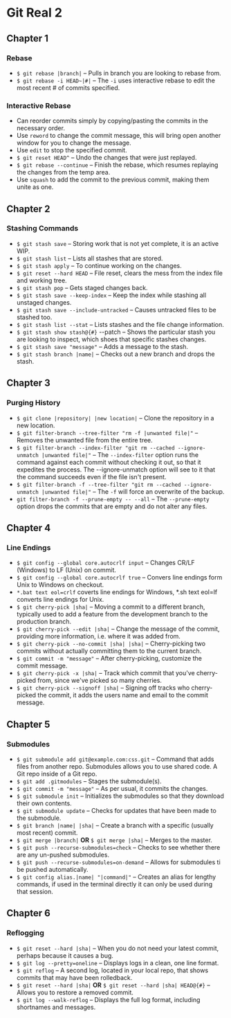 # Git Real 2

## Chapter 1

### Rebase
* `$ git rebase |branch|` – Pulls in branch you are looking to rebase from.
* `$ git rebase -i HEAD~|#|` – The `-i` uses interactive rebase to edit the most recent # of commits specified.

### Interactive Rebase
* Can reorder commits simply by copying/pasting the commits in the necessary order.
* Use `reword` to change the commit message, this will bring open another window for you to change the message.
* Use `edit` to stop the specified commit.
* `$ git reset HEAD^` – Undo the changes that were just replayed.
* `$ git rebase --continue` – Finish the rebase, which resumes replaying the changes from the temp area.
* Use `squash` to add the commit to the previous commit, making them unite as one.


## Chapter 2

### Stashing Commands
* `$ git stash save` – Storing work that is not yet complete, it is an active WIP.
* `$ git stash list` – Lists all stashes that are stored.
* `$ git stash apply` – To continue working on the changes.
* `$ git reset --hard HEAD` – File reset, clears the mess from the index file and working tree.
* `$ git stash pop` – Gets staged changes back.
* `$ git stash save --keep-index` – Keep the index while stashing all unstaged changes.
* `$ git stash save --include-untracked` – Causes untracked files to be stashed too.
* `$ git stash list --stat` – Lists stashes and the file change information.
* `$ git stash show stash@{#}` --patch – Shows the particular stash you are looking to inspect, which shoes that specific stashes changes.
* `$ git stash save "message"` – Adds a message to the stash.
* `$ git stash branch |name|` – Checks out a new branch and drops the stash.

## Chapter 3

### Purging History
* `$ git clone |repository| |new location|` – Clone the repository in a new location.
* `$ git filter-branch --tree-filter "rm -f |unwanted file|"` – Removes the unwanted file from the entire tree.
* `$ git filter-branch --index-filter "git rm --cached --ignore-unmatch |unwanted file|"` – The `--index-filter` option runs the command against each commit without checking it out, so that it expedites the process. The --ignore-unmatch option will see to it that the command succeeds even if the file isn't present.
* `$ git filter-branch -f --tree-filter "git rm --cached --ignore-unmatch |unwanted file|"` – The `-f` will force an overwrite of the backup.
* `git filter-branch -f --prune-empty -- --all` – The `--prune-empty` option drops the commits that are empty and do not alter any files.

## Chapter 4

### Line Endings
* `$ git config --global core.autocrlf input` – Changes CR/LF (Windows) to LF (Unix) on commit.
* `$ git config --global core.autocrlf true` – Convers line endings form Unix to Windows on checkout.
* `*.bat text eol=crlf` coverts line endings for Windows, *.sh text eol=lf converts line endings for Unix.
* `$ git cherry-pick |sha|` – Moving a commit to a different branch, typically used to add a feature from the development branch to the production branch.
* `$ git cherry-pick --edit |sha|` – Change the message of the commit, providing more information, i.e. where it was added from.
* `$ git cherry-pick --no-commit |sha| |sha|` – Cherry-picking two commits without actually committing them to the current branch.
* `$ git commit -m "message"` – After cherry-picking, customize the commit message.
* `$ git cherry-pick -x |sha|` – Track which commit that you've cherry-picked from, since we've picked so many cherries.
* `$ git cherry-pick --signoff |sha|` – Signing off tracks who cherry-picked the commit, it adds the users name and email to the commit message.

## Chapter 5

### Submodules
* `$ git submodule add git@example.com:css.git` – Command that adds files from another repo. Submodules allows you to use shared code. A Git repo inside of a Git repo.
* `$ git add .gitmodules` – Stages the submodule(s).
* `$ git commit -m "message"` – As per usual, it commits the changes.
* `$ git submodule init` – Initializes the submodules so that they download their own contents.
* `$ git submodule update` – Checks for updates that have been made to the submodule.
* `$ git branch |name| |sha|` – Create a branch with a specific (usually most recent) commit.
* `$ git merge |branch|` **OR** `$ git merge |sha|` – Merges to the master.
* `$ git push --recurse-submodules=check` – Checks to see whether there are any un-pushed submodules.
* `$ git push --recurse-submodules=on-demand` – Allows for submodules ti be pushed automatically.
* `$ git config alias.|name| "|command|"` – Creates an alias for lengthy commands, if used in the terminal directly it can only be used during that session.

## Chapter 6

### Reflogging
* `$ git reset --hard |sha|` – When you do not need your latest commit, perhaps because it causes a bug.
* `$ git log --pretty=oneline` – Displays logs in a clean, one line format.
* `$ git reflog` – A second log, located in your local repo, that shows commits that may have been rolledback.
* `$ git reset --hard |sha|` **OR** `$ git reset --hard |sha| HEAD@{#}` – Allows you to restore a removed commit.
* `$ git log --walk-reflog` – Displays the full log format, including shortnames and messages.